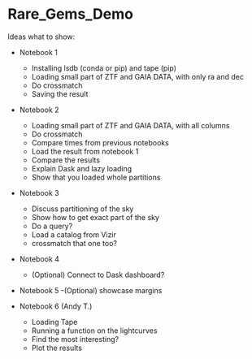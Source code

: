 # Rare_Gems_Demo

Ideas what to show:

- Notebook 1
  - Installing lsdb (conda or pip) and tape (pip) 
  - Loading small part of ZTF and GAIA DATA, with only ra and dec
  - Do crossmatch
  - Saving the result
    
- Notebook 2
  - Loading small part of ZTF and GAIA DATA, with all columns
  - Do crossmatch
  - Compare times from previous notebooks
  - Load the result from notebook 1
  - Compare the results
  - Explain Dask and lazy loading
  - Show that you loaded whole partitions
    
 - Notebook 3
   - Discuss partitioning of the sky
   - Show how to get exact part of the sky
   - Do a query?   
   - Load a catalog from Vizir
   - crossmatch that one too?
    
- Notebook 4
  - (Optional) Connect to Dask dashboard?

- Notebook 5
  -(Optional) showcase margins

- Notebook 6 (Andy T.)
  - Loading Tape
  - Running a function on the lightcurves
  - Find the most interesting?
  - Plot the results
